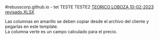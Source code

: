 #rebusscorp.github.io - tet
TESTE 
TESTE2
[TEORICO LOBOZA 10-02-2023 revisado.XLSX](https://github.com/rebusscorp/rebusscorp.github.io/files/10714280/TEORICO.LOBOZA.10-02-2023.revisado.XLSX)

Las columnas en amarillo se deben copiar desde el archivo del cliente y pegarlas en este template.<br>
La columna verte es un campo calculado para el precio.

